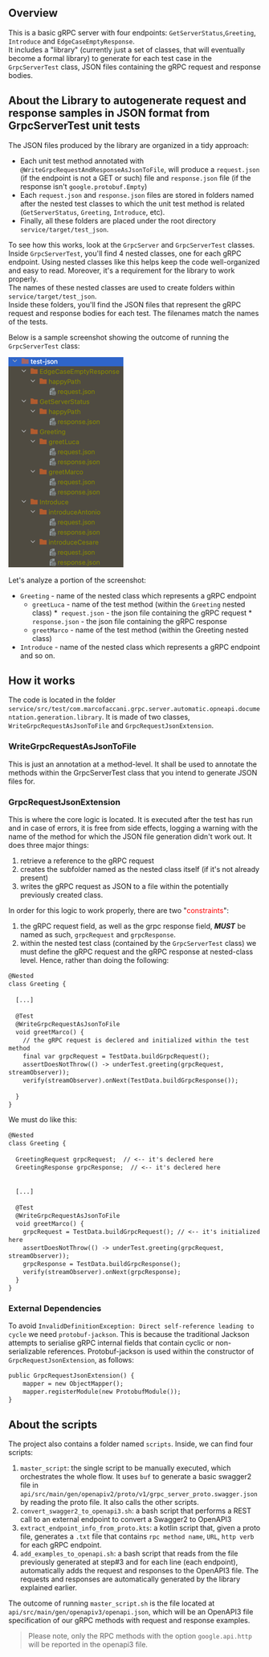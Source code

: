 ## Overview

This is a basic gRPC server with four endpoints: `GetServerStatus`,`Greeting`, `Introduce`
and `EdgeCaseEmptyResponse`. <br>
It includes a "library" (currently just a set of classes, that will eventually become a formal library) to generate
for each test case in the `GrpcServerTest` class, JSON files containing the gRPC request and response bodies.<br>

## About the Library to autogenerate request and response samples in JSON format from GrpcServerTest unit tests

The JSON files produced by the library are organized in a tidy approach:

* Each unit test method annotated with `@WriteGrpcRequestAndResponseAsJsonToFile`, will produce a `request.json` (if the
  endpoint is not a GET or such) file and `response.json` file (if the response isn't `google.protobuf.Empty`)
* Each `request.json` and `response.json` files are stored in folders named after the nested test classes to which the
  unit test method is related (`GetServerStatus`, `Greeting`, `Introduce`, etc).
* Finally, all these folders are placed under the root directory `service/target/test_json`.

To see how this works, look at the `GrpcServer` and `GrpcServerTest` classes. Inside `GrpcServerTest`, you'll find 4
nested classes, one for each gRPC endpoint.
Using nested classes like this helps keep the code well-organized and easy to read. Moreover, it's a requirement for the
library to work properly.<br>
The names of these nested classes are used to create folders within `service/target/test_json`. <br>
Inside these folders, you'll find the JSON files that represent the gRPC request and response bodies for each test. The
filenames match the names of the tests.

Below is a sample screenshot showing the outcome of running the `GrpcServerTest` class:

![img.png](img.png)

Let's analyze a portion of the screenshot:

* `Greeting` - name of the nested class which represents a gRPC endpoint
    * `greetLuca` - name of the test method (within the `Greeting` nested class)
      *` request.json` - the json file containing the gRPC request
      *` response.json` - the json file containing the gRPC response
    * `greetMarco` - name of the test method (within the Greeting nested class)
* `Introduce` - name of the nested class which represents a gRPC endpoint
  and so on.

## How it works

The code is located in the
folder `service/src/test/com.marcofaccani.grpc.server.automatic.opneapi.documentation.generation.library`.
It is made of two classes, `WriteGrpcRequestAsJsonToFile` and `GrpcRequestJsonExtension`.

### WriteGrpcRequestAsJsonToFile

This is just an annotation at a method-level. It shall be used to annotate the methods within the GrpcServerTest class
that you intend to generate JSON files for.

### GrpcRequestJsonExtension

This is where the core logic is located.
It is executed after the test has run and in case of errors, it is free from side effects, logging a warning with the
name of the method for which the JSON file generation didn't work out.
It does three major things:

1. retrieve a reference to the gRPC request
2. creates the subfolder named as the nested class itself (if it's not already present)
3. writes the gRPC request as JSON to a file within the potentially previously created class.

In order for this logic to work properly, there are two "<span style="color:red">constraints</span>":

1. the gRPC request field, as well as the grpc response field, **_MUST_** be named as such, `grpcRequest`
   and `grpcResponse`.
2. within the nested test class (contained by the `GrpcServerTest` class) we must define the gRPC request and the gRPC
   response at nested-class level.
   Hence, rather than doing the following:

```
@Nested
class Greeting {
  
  [...]

  @Test
  @WriteGrpcRequestAsJsonToFile
  void greetMarco() {
    // the gRPC request is declered and initialized within the test method
    final var grpcRequest = TestData.buildGrpcRequest();
    assertDoesNotThrow(() -> underTest.greeting(grpcRequest, streamObserver));
    verify(streamObserver).onNext(TestData.buildGrpcResponse());

  }
}
```

We must do like this:

```
@Nested
class Greeting {

  GreetingRequest grpcRequest;  // <-- it's declered here
  GreetingResponse grpcResponse;  // <-- it's declered here

  
  [...]

  @Test
  @WriteGrpcRequestAsJsonToFile
  void greetMarco() {
    grpcRequest = TestData.buildGrpcRequest(); // <-- it's initialized here
    assertDoesNotThrow(() -> underTest.greeting(grpcRequest, streamObserver));
    grpcResponse = TestData.buildGrpcResponse();
    verify(streamObserver).onNext(grpcResponse);
  }
}
```

### External Dependencies

To avoid `InvalidDefinitionException: Direct self-reference leading to cycle` we need `protobuf-jackson`.
This is because the traditional Jackson attempts to serialise gRPC internal fields that contain cyclic or
non-serializable references.
Protobuf-jackson is used within the constructor of `GrpcRequestJsonExtension`, as follows:

```
public GrpcRequestJsonExtension() {
    mapper = new ObjectMapper();
    mapper.registerModule(new ProtobufModule());
}
```

## About the scripts

The project also contains a folder named `scripts`. Inside, we can find four scripts:

1. `master_script`: the single script to be manually executed, which orchestrates the whole flow. It uses `buf` to
   generate a basic swagger2 file in `api/src/main/gen/openapiv2/proto/v1/grpc_server_proto.swagger.json` by reading the
   proto file. It also calls the other scripts.
2. `convert_swagger2_to_openapi3.sh`: a bash script that performs a REST call to an external endpoint to convert a
   Swagger2 to OpenAPI3
3. `extract_endpoint_info_from_proto.kts`: a kotlin script that, given a proto file, generates a `.txt` file that
   contains `rpc method name`, `URL`, `http verb` for each gRPC endpoint.
4. `add_examples_to_openapi.sh`: a bash script that reads from the file previously generated at step#3 and for each
   line (each endpoint), automatically adds the request and responses to the OpenAPI3 file. The requests and responses
   are automatically generated by the library explained earlier.

The outcome of running `master_script.sh` is the file located at `api/src/main/gen/openapiv3/openapi.json`, which will
be an OpenAPI3 file specification of our gRPC methods with request and response examples.
> Please note, only the RPC methods with the option `google.api.http` will be reported in the openapi3 file.